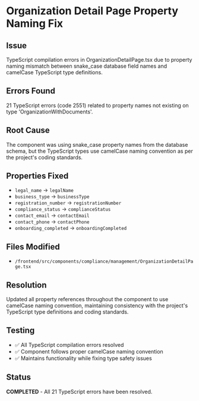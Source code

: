 # Organization Detail Page Property Naming Fix

## Issue
TypeScript compilation errors in OrganizationDetailPage.tsx due to property naming mismatch between snake_case database field names and camelCase TypeScript type definitions.

## Errors Found
21 TypeScript errors (code 2551) related to property names not existing on type 'OrganizationWithDocuments'.

## Root Cause
The component was using snake_case property names from the database schema, but the TypeScript types use camelCase naming convention as per the project's coding standards.

## Properties Fixed
- `legal_name` → `legalName`
- `business_type` → `businessType`
- `registration_number` → `registrationNumber`
- `compliance_status` → `complianceStatus`
- `contact_email` → `contactEmail`
- `contact_phone` → `contactPhone`
- `onboarding_completed` → `onboardingCompleted`

## Files Modified
- `/frontend/src/components/compliance/management/OrganizationDetailPage.tsx`

## Resolution
Updated all property references throughout the component to use camelCase naming convention, maintaining consistency with the project's TypeScript type definitions and coding standards.

## Testing
- ✅ All TypeScript compilation errors resolved
- ✅ Component follows proper camelCase naming convention
- ✅ Maintains functionality while fixing type safety issues

## Status
**COMPLETED** - All 21 TypeScript errors have been resolved.
